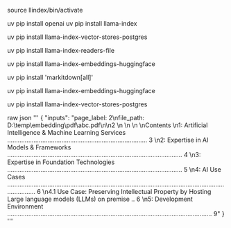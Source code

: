 
source llindex/bin/activate

uv pip install openai
uv pip install llama-index

uv pip install llama-index-vector-stores-postgres

uv pip install llama-index-readers-file

uv pip install llama-index-embeddings-huggingface

uv pip install 'markitdown[all]'

uv pip install llama-index-embeddings-huggingface

uv pip install llama-index-vector-stores-postgres


raw json
'''
{
    "inputs": "page_label: 2\nfile_path: D:\\temp\\embedding\\pdf\\abc.pdf\n\n2  \n \n \n \nContents \n1: Artificial Intelligence & Machine Learning Services ................................................................................ 3 \n2: Expertise in AI Models & Frameworks .................................................................................................... 4 \n3: Expertise in Foundation Technologies .................................................................................................... 5 \n4: AI Use Cases ............................................................................................................................................ 6 \n4.1 Use Case: Preserving Intellectual Property by Hosting Large language models (LLMs) on premise .. 6 \n5: Development Environment ..................................................................................................................... 9"
}
'''
